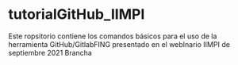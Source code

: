 # tutorialGitHub_IIMPI
Este ropsitorio contiene los comandos básicos para el uso de la herramienta GitHub/GitlabFING presentado en el webInario IIMPI de septiembre 2021
Brancha